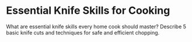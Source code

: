 # Essential Knife Skills for Cooking

What are essential knife skills every home cook should master? Describe 5 basic knife cuts and techniques for safe and efficient chopping.
